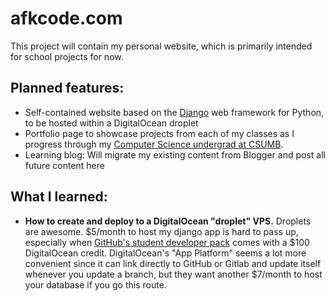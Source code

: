 # afkcode.com
This project will contain my personal website, which is primarily intended for school projects for now.

## Planned features:
- Self-contained website based on the [Django](https://www.djangoproject.com/) web framework for Python, to be hosted within a DigitalOcean droplet
- Portfolio page to showcase projects from each of my classes as I progress through my [Computer Science undergrad at CSUMB](https://csumb.edu/csonline/).
- Learning blog: Will migrate my existing content from Blogger and post all future content here

## What I learned:
- **How to create and deploy to a DigitalOcean "droplet" VPS.** Droplets are awesome. $5/month to host my django app is hard to pass up, especially when [GitHub's student developer pack](https://education.github.com/pack) comes with a $100 DigitalOcean credit.  DigitalOcean's "App Platform" seems a lot more convenient since it can link directly to GitHub or Gitlab and update itself whenever you update a branch, but they want another $7/month to host your database if you go this route.